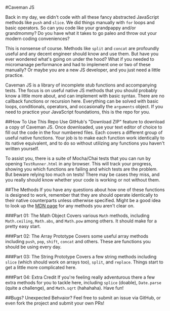 #Caveman JS

Back in my day, we didn't code with all these fancy abstracted JavaScript methods like `push` and `slice`. We did things manually with `for` loops and basic operators. So can you code like your grandpappy and/or grandmommy? Do you have what it takes to go paleo and throw out your modern coding conveniences?

This is nonsense of course. Methods like `split` and `concat` are profoundly useful and any decent engineer should know and use them. But have you ever wondered what's going on under the hood? What if you needed to micromanage performance and had to implement one or two of these manually? Or maybe you are a new JS developer, and you just need a little practice.

Caveman JS is a library of incomplete stub functions and accompanying tests. The focus is on useful native JS methods that you should probably know a little more about, and can implement with basic syntax. There are no callback functions or recursion here. Everything can be solved with basic loops, conditionals, operators, and occasionally the `arguments` object. If you need to practice your JavaScript foundations, this is the repo for you.

##How To Use This Repo
Use GitHub's "Download ZIP" feature to download a copy of Caveman JS. Once downloaded, use your text editor of choice to fill out the code in the four numbered files. Each covers a different group of useful native functions. Your job is to make each function work identically to its native equivalent, and to do so without utilizing any functions you haven't written yourself.

To assist you, there is a suite of Mocha/Chai tests that you can run by opening `TestRunner.html` in any browser. This will track your progress, showing you which functions are failing and which tests are the problem. But beware relying too much on tests! There may be cases they miss, and you really should know whether your code is working or not without them.

##The Methods
If you have any questions about how one of these functions is designed to work, remember that they are should operate identically to their native counterparts unless otherwise specified. Might be a good idea to look up the [MDN page](https://developer.mozilla.org/) for any methods you aren't clear on.

###Part 01: The Math Object
Covers various `Math` methods, including `Math.ceiling`, `Math.abs`, and `Math.pow` among others. It should make for a pretty easy start.

###Part 02: The Array Prototype
Covers some useful array methods including `push`, `pop`, `shift`, `concat` and others. These are functions you should be using every day.

###Part 03: The String Prototype
Covers a few string methods including `slice` (which should work on arrays too), `split`, and `replace`. Things start to get a little more complicated here.

###Part 04: Extra Credit
If you're feeling really adventurous there a few extra methods for you to tackle here, including `splice` (doable), `Date.parse` (quite a challenge), and `Math.sqrt` (hahahaha). Have fun!

##Bugs? Unexpected Behvaior?
Feel free to submit an issue via GitHub, or even fork the project and submit your own PRs!
